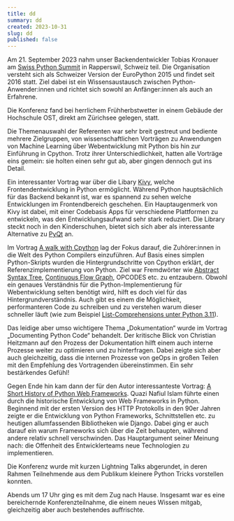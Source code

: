 ```yaml
---
title: dd
summary: dd
created: 2023-10-31
slug: dd
published: false
---
```

Am 21. September 2023 nahm unser Backendentwickler Tobias Kronauer am [Swiss Python Summit](https://www.python-summit.ch/) in Rapperswil, Schweiz teil. Die Organisation versteht sich als Schweizer Version der EuroPython 2015 und findet seit 2016 statt. Ziel dabei ist ein Wissensaustausch zwischen Python-Anwender:innen und richtet sich sowohl an Anfänger:innen als auch an Erfahrene.

Die Konferenz fand bei herrlichem Frühherbstwetter in einem Gebäude der Hochschule OST, direkt am Zürichsee gelegen, statt.

Die Themenauswahl der Referenten war sehr breit gestreut und bediente mehrere Zielgruppen, von wissenschaftlichen Vorträgen zu Anwendungen von Machine Learning über Webentwicklung mit Python bis hin zur Einführung in Cpython. Trotz ihrer Unterschiedlichkeit, hatten alle Vorträge eins gemein: sie holten einen sehr gut ab, aber gingen dennoch gut ins Detail.

Ein interessanter Vortrag war über die Libary [Kivy](https://kivy.org/), welche Frontendentwicklung in Python ermöglicht. Während Python hauptsächlich für das Backend bekannt ist, war es spannend zu sehen welche Entwicklungen im Frontendbereich geschehen. Ein Hauptaugenmerk von Kivy ist dabei, mit einer Codebasis Apps für verschiedene Plattformen zu entwickeln, was den Entwicklungsaufwand sehr stark reduziert. Die Library steckt noch in den Kinderschuhen, bietet sich sich aber als interessante Alternative zu [PyQt](https://riverbankcomputing.com/software/pyqt/intro) an.

Im Vortrag [A walk with Cpython](https://www.youtube.com/watch?v=36ntN0u7Bm0&feature=youtu.be&themeRefresh=1) lag der Fokus darauf, die Zuhörer:innen in die Welt des Python Compilers einzuführen. Auf Basis eines simplen Python-Skripts wurden die Hintergrundschritte von Cpython erklärt, der Referenzimplementierung von Python. Ziel war Fremdwörter wie [Abstract Syntax Tree](https://devguide.python.org/internals/compiler/#abstract-syntax-trees-ast), [Continuous Flow Graph](https://devguide.python.org/internals/compiler/#control-flow-graphs), OPCODES etc. zu entzaubern. Obwohl ein genaues Verständnis für die Python-Implementierung für Webentwicklung selten benötigt wird, hilft es doch viel für das Hintergrundverständnis. Auch gibt es einem die Möglichkeit, performanteren Code zu schreiben und zu verstehen warum dieser schneller läuft (wie zum Beispiel [List-Comprehensions unter Python 3.11](https://docs.python.org/3.11/whatsnew/3.11.html#pep-659-specializing-adaptive-interpreter)).

Das leidige aber umso wichtigere Thema „Dokumentation“ wurde im Vortrag „Documenting Python Code“ behandelt. Der kritische Blick von Christian Heitzmann auf den Prozess der Dokumentation hilft einem auch interne Prozesse weiter zu optimieren und zu hinterfragen. Dabei zeigte sich aber auch gleichzeitig, dass die internen Prozesse von geOps in großen Teilen mit den Empfehlung des Vortragenden übereinstimmen. Ein sehr bestärkendes Gefühl!

Gegen Ende hin kam dann der für den Autor interessanteste Vortrag: [A Short History of Python Web Frameworks](https://www.youtube.com/watch?v=K3y3f3mLJfk&feature=youtu.be). Quazi Nafiul Islam führte einen durch die historische Entwicklung von Web Frameworks in Python. Beginnend mit der ersten Version des HTTP Protokolls in den 90er Jahren zeigte er die Entwicklung von Python Frameworks, Schnittstellen etc. zu heutigen allumfassenden Bibliotheken wie Django. Dabei ging er auch darauf ein warum Frameworks sich über die Zeit behaupten, während andere relativ schnell verschwinden. Das Hauptargument seiner Meinung nach: die Offenheit des Entwicklerteams neue Technologien zu implementieren.

Die Konferenz wurde mit kurzen Lightning Talks abgerundet, in deren Rahmen Teilnehmende aus dem Publikum kleinere Python Tricks vorstellen konnten.

Abends um 17 Uhr ging es mit dem Zug nach Hause. Insgesamt war es eine bereichernde Konferenzteilnahme, die einem neues Wissen mitgab, gleichzeitig aber auch bestehendes auffrischte.